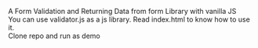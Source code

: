 ﻿A Form Validation and Returning Data from form Library with vanilla JS </br>
 You can use validator.js as a js library. Read index.html to know how to use it. </br>
 Clone repo and run as demo
